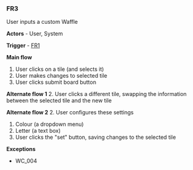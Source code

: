 
### FR3

User inputs a custom Waffle

**Actors** - User, System

**Trigger** - [FR1](./FR1.md)

**Main flow**
1. User clicks on a tile (and selects it)
2. User makes changes to selected tile
3. User clicks submit board button

**Alternate flow 1**
2. User clicks a different tile, swapping the information between the selected tile and the new tile

**Alternate flow 2**
2. User configures these settings
   1. Colour (a dropdown menu)
   2. Letter (a text box)
3. User clicks the "set" button, saving changes to the selected tile


**Exceptions**
- WC_004
